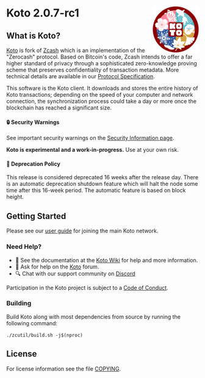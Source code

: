 Koto 2.0.7-rc1
<img align="right" width="120" height="120" src="doc/imgs/logo.png">
===========

What is Koto?
--------------

[Koto](https://ko-to.org/) is fork of [Zcash](https://z.cash/) which is an implementation of the "Zerocash" protocol.
Based on Bitcoin's code, Zcash intends to offer a far higher standard of privacy
through a sophisticated zero-knowledge proving scheme that preserves
confidentiality of transaction metadata. More technical details are available
in our [Protocol Specification](https://github.com/zcash/zips/raw/master/protocol/protocol.pdf).

This software is the Koto client. It downloads and stores the entire history
of Koto transactions; depending on the speed of your computer and network
connection, the synchronization process could take a day or more once the
blockchain has reached a significant size.

<!--
<p align="center">
  <img src="doc/imgs/zcashd_screen.gif" height="500">
</p>
-->

#### :lock: Security Warnings

See important security warnings on the
[Security Information page](https://z.cash/support/security/).

**Koto is experimental and a work-in-progress.** Use at your own risk.

####  :ledger: Deprecation Policy

This release is considered deprecated 16 weeks after the release day. There
is an automatic deprecation shutdown feature which will halt the node some
time after this 16-week period. The automatic feature is based on block
height.

## Getting Started

Please see our [user guide](https://github.com/KotoDevelopers/docs/wiki) for joining the main Koto network.

### Need Help?

* :blue_book: See the documentation at the [Koto Wiki](https://github.com/KotoDevelopers/docs/wiki)
  for help and more information.
* :incoming_envelope: Ask for help on the [Koto](https://discourse.ko-to.org/) forum.
* :mag: Chat with our support community on [Discord](https://discord.gg/HmsTDww)

Participation in the Koto project is subject to a
[Code of Conduct](code_of_conduct.md).

### Building

Build Koto along with most dependencies from source by running the following command:

```
./zcutil/build.sh -j$(nproc)
```

License
-------

For license information see the file [COPYING](COPYING).
